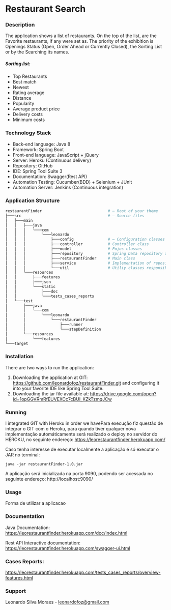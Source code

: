 # Restaurant Search

### Description 
The application shows a list of restaurants. On the top of the list, are the Favorite restaurants, if any were set as. The priority of the exhibition is Openings Status (Open, Order Ahead or Currently Closed), the Sorting List or by the Searching its names.
   ##### Sorting list:
   - Top Restaurants
   - Best match
   - Newest
   - Rating average
   - Distance
   - Popularity
   - Average product price
   - Delivery costs
   - Minimum costs

### Technology Stack
- Back-end language: Java 8
- Framework: Spring Boot
- Front-end language: JavaScript + jQuery
- Server: Heroku (Continuous delivery)
- Repository: GitHub
- IDE: Spring Tool Suite 3
- Documentation: Swagger(Rest API)
- Automation Testing: Cucumber(BDD) + Selenium + JUnit
- Automation Server: Jenkins (Continuous integration)

### Application Structure
```bash
restaurantFinder                             # — Root of your theme
├───src                                      # — Source files
│   ├───main
│   │   ├───java
│   │   │   └───com
│   │   │       └───leonardo
│   │   │           ├───config               # — Configuration classes
│   │   │           ├───controller           # Controller class
│   │   │           ├───model                # Pojos classes
│   │   │           ├───repository           # Spring Data repository abstraction
│   │   │           ├───restaurantFinder     # Main class
│   │   │           ├───service              # Implementation of repository
│   │   │           └───util                 # Utiliy classes responsible for organize the data
│   │   └───resources
│   │       ├───features
│   │       ├───json
│   │       └───static
│   │           ├───doc
│   │           └───tests_cases_reports
│   └───test
│       ├───java
│       │   └───com
│       │       └───leonardo
│       │           └───restaurantFinder
│       │               ├───runner
│       │               └───stepDefinition
│       └───resources
│           └───features
└───target
```

### Installation
There are two ways to run the application:

1) Downloading the application at GIT: https://github.com/leonardofoz/restaurantFinder.git and configuring it into your favorite IDE like Spring Tool Suite.
2) Downloading the jar file available at: https://drive.google.com/open?id=1opGGVRmRfEUVEXCc7cBUI_KZkTzmqJCw

### Running
I integrated GIT with Heroku in order we havePara execução fiz questão de integrar o GIT com o Heroku, para quando tiver qualquer nova implementação automáticamente será realizado o deploy no servidor do HEROKU, no seguinte endereço: https://leorestaurantfinder.herokuapp.com/

Caso tenha interesse de executar localmente a aplicação é só executar o JAR no terminal:
```
java -jar restaurantFinder-1.0.jar
```
A aplicação será inicializada na porta 9090, podendo ser acessada no seguinte endereço: http://localhost:9090/

### Usage
Forma de utilizar a aplicacao

### Documentation
Java Documentation:
https://leorestaurantfinder.herokuapp.com/doc/index.html

Rest API Interactive documentation:
https://leorestaurantfinder.herokuapp.com/swagger-ui.html

### Cases Reports:
https://leorestaurantfinder.herokuapp.com/tests_cases_reports/overview-features.html

### Support
Leonardo Silva Moraes - leonardofoz@gmail.com


